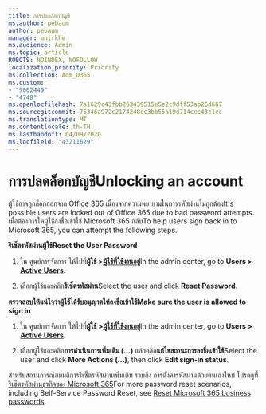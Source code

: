 ```yaml
---
title: การปลดล็อกบัญชี
ms.author: pebaum
author: pebaum
manager: mnirkhe
ms.audience: Admin
ms.topic: article
ROBOTS: NOINDEX, NOFOLLOW
localization_priority: Priority
ms.collection: Adm_O365
ms.custom:
- "9002449"
- "4748"
ms.openlocfilehash: 7a1629c43fbb263439515e5e2c9dff53ab26d667
ms.sourcegitcommit: 75346a972c2174248de3bb55a19d714cee43c1cc
ms.translationtype: MT
ms.contentlocale: th-TH
ms.lasthandoff: 04/09/2020
ms.locfileid: "43211629"
---
```

# <a name="unlocking-an-account"></a><span data-ttu-id="7fb92-102">การปลดล็อกบัญชี</span><span class="sxs-lookup"><span data-stu-id="7fb92-102">Unlocking an account</span></span>

<span data-ttu-id="7fb92-103">ผู้ใช้อาจถูกล็อกออกจาก Office 365 เนื่องจากความพยายามในการรหัสผ่านไม่ถูกต้อง</span><span class="sxs-lookup"><span data-stu-id="7fb92-103">It's possible users are locked out of Office 365 due to bad password attempts.</span></span> <span data-ttu-id="7fb92-104">เมื่อต้องการให้ผู้ใช้ลงชื่อเข้าใช้ Microsoft 365 กลับ</span><span class="sxs-lookup"><span data-stu-id="7fb92-104">To help users sign back in to Microsoft 365, you can attempt the following steps.</span></span>

<span data-ttu-id="7fb92-105">**รีเซ็ตรหัสผ่านผู้ใช้**</span><span class="sxs-lookup"><span data-stu-id="7fb92-105">**Reset the User Password**</span></span>

1. <span data-ttu-id="7fb92-106">ใน ศูนย์การจัดการ ให้ไปที่**ผู้ใช้ >[ผู้ใช้ที่ใช้งานอยู่](https://admin.microsoft.com/Adminportal/Home?source=applauncher#/users)**</span><span class="sxs-lookup"><span data-stu-id="7fb92-106">In the admin center, go to **Users > [Active Users](https://admin.microsoft.com/Adminportal/Home?source=applauncher#/users)**.</span></span>

2. <span data-ttu-id="7fb92-107">เลือกผู้ใช้และคลิก**รีเซ็ตรหัสผ่าน**</span><span class="sxs-lookup"><span data-stu-id="7fb92-107">Select the user and click **Reset Password**.</span></span>

<span data-ttu-id="7fb92-108">**ตรวจสอบให้แน่ใจว่าผู้ใช้ได้รับอนุญาตให้ลงชื่อเข้าใช้**</span><span class="sxs-lookup"><span data-stu-id="7fb92-108">**Make sure the user is allowed to sign in**</span></span>

1. <span data-ttu-id="7fb92-109">ใน ศูนย์การจัดการ ให้ไปที่**ผู้ใช้ >[ผู้ใช้ที่ใช้งานอยู่](https://admin.microsoft.com/Adminportal/Home?source=applauncher#/users)**</span><span class="sxs-lookup"><span data-stu-id="7fb92-109">In the admin center, go to **Users > [Active Users](https://admin.microsoft.com/Adminportal/Home?source=applauncher#/users)**.</span></span>

2. <span data-ttu-id="7fb92-110">เลือกผู้ใช้และคลิก**การดําเนินการเพิ่มเติม (...)** แล้วคลิก**แก้ไขสถานะการลงชื่อเข้าใช้**</span><span class="sxs-lookup"><span data-stu-id="7fb92-110">Select the user and click **More Actions (...)**, then click **Edit sign-in status**.</span></span> 

<span data-ttu-id="7fb92-111">สําหรับสถานการณ์สมมติการรีเซ็ตรหัสผ่านเพิ่มเติม รวมถึง การตั้งค่ารหัสผ่านด้วยตนเองใหม่ โปรดดูที่[รีเซ็ตรหัสผ่านธุรกิจของ Microsoft 365](https://docs.microsoft.com/microsoft-365/admin/add-users/reset-passwords?view=o365-worldwide)</span><span class="sxs-lookup"><span data-stu-id="7fb92-111">For more password reset scenarios, including Self-Service Password Reset, see [Reset Microsoft 365 business passwords](https://docs.microsoft.com/microsoft-365/admin/add-users/reset-passwords?view=o365-worldwide).</span></span>
